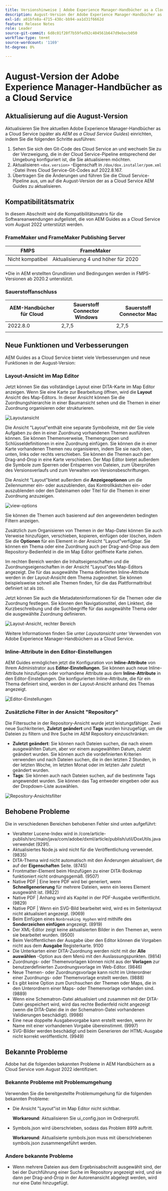 ```yaml
---
title: Versionshinweise | Adobe Experience Manager-Handbücher as a Cloud Service, Version August 2022
description: August-Version der Adobe Experience Manager-Handbücher as a Cloud Service
exl-id: a01bfe8a-4715-438c-bb94-aa1d31f6662d
feature: Release Notes
role: Leader
source-git-commit: 6d8c01f20f7b59fed92c404561b647d9ebecb050
workflow-type: tm+mt
source-wordcount: '1169'
ht-degree: 0%

---
```


# August-Version der Adobe Experience Manager-Handbücher as a Cloud Service

## Aktualisierung auf die August-Version

Aktualisieren Sie Ihre aktuellen Adobe Experience Manager-Handbücher as a Cloud Service (später als *AEM as a Cloud Service Guides*) einrichten, indem Sie die folgenden Schritte ausführen:
1. Sehen Sie sich den Git-Code des Cloud Service an und wechseln Sie zu der Verzweigung, die in der Cloud Service-Pipeline entsprechend der Umgebung konfiguriert ist, die Sie aktualisieren möchten.
1. Aktualisieren `<dox.version>` -Eigenschaft in `/dox/dox.installer/pom.xml` -Datei Ihres Cloud Service-Git-Codes auf 2022.8.167.
1. Übertragen Sie die Änderungen und führen Sie die Cloud Service-Pipeline aus, um auf die August-Version der as a Cloud Service AEM Guides zu aktualisieren.

## Kompatibilitätsmatrix

In diesem Abschnitt wird die Kompatibilitätsmatrix für die Softwareanwendungen aufgelistet, die von AEM Guides as a Cloud Service vom August 2022 unterstützt werden.

### FrameMaker und FrameMaker Publishing Server

| FMPS | FrameMaker |
| --- | --- |
| Nicht kompatibel | Aktualisierung 4 und höher für 2020 |
| | |

*Die in AEM erstellten Grundlinien und Bedingungen werden in FMPS-Versionen ab 2020.2 unterstützt.

### Sauerstoffanschluss

| AEM-Handbücher für Cloud | Sauerstoff Connector Windows | Sauerstoff Connector Mac |
| --- | --- | --- |
| 2022.8.0 | 2,7,5 | 2,7,5 |
|  |  |  |


## Neue Funktionen und Verbesserungen

AEM Guides as a Cloud Service bietet viele Verbesserungen und neue Funktionen in der August-Version:

### Layout-Ansicht im Map Editor

Jetzt können Sie das vollständige Layout einer DITA-Karte im Map Editor anzeigen. Wenn Sie eine Karte zur Bearbeitung öffnen, wird die **Layout** Ansicht des Map-Editors. In dieser Ansicht können Sie die Zuordnungshierarchie in einer Baumansicht sehen und die Themen in einer Zuordnung organisieren oder strukturieren.

![Layoutansicht](assets/layout-view-map.png)

Die Ansicht &quot;Layout&quot;enthält eine separate Symbolleiste, mit der Sie viele Aufgaben zu den in einer Zuordnung vorhandenen Themen ausführen können.
Sie können Themenverweise, Themengruppen und Schlüsseldefinitionen in eine Zuordnung einfügen. Sie können die in einer Karte vorhandenen Themen neu organisieren, indem Sie sie nach oben, unten, links oder rechts verschieben. Sie können die Themen auch per Drag-and-Drop in eine Karte verschieben. Der Map Editor bietet außerdem die Symbole zum Sperren oder Entsperren von Dateien, zum Überprüfen des Versionsverlaufs und zum Verwalten von Versionsbeschriftungen.


Die Ansicht &quot;Layout&quot;bietet außerdem die **Anzeigeoptionen** um die Zeilennummer ein- oder auszublenden, das Kontrollkästchen ein- oder auszublenden oder den Dateinamen oder Titel für die Themen in einer Zuordnung anzuzeigen.


![view-options](assets/view-options.png)

Sie können die Themen auch basierend auf den angewendeten bedingten Filtern anzeigen.

Zusätzlich zum Organisieren von Themen in der Map-Datei können Sie auch Verweise hinzufügen, verschieben, kopieren, einfügen oder löschen, indem Sie die **Optionen** für ein Element in der Ansicht &quot;Layout&quot;verfügbar. Sie können ein Thema oder eine Zuordnung auch per Drag-and-Drop aus dem Repository-Bedienfeld in die im Map Editor geöffnete Karte ziehen.

Im rechten Bereich werden die Inhaltseigenschaften und die Zuordnungseigenschaften in der Ansicht &quot;Layout&quot;des Map-Editors angezeigt. Die für das ausgewählte Thema definierten Inline-Attribute werden in der Layout-Ansicht dem Thema zugeordnet. Sie können beispielsweise schnell alle Themen finden, für die das Plattformattribut definiert ist als `IOS`.

Jetzt können Sie auch die Metadateninformationen für die Themen oder die Zuordnung festlegen. Sie können den Navigationstitel, den Linktext, die Kurzbeschreibung und die Suchbegriffe für das ausgewählte Thema oder die ausgewählte Zuordnung definieren.

![Layout-Ansicht, rechter Bereich](assets/layout-inline-attributes.png)

Weitere Informationen finden Sie unter *Layoutansicht* unter Verwenden von Adobe Experience Manager-Handbüchern as a Cloud Service.

### Inline-Attribute in den Editor-Einstellungen

AEM Guides ermöglichen jetzt die Konfiguration von **Inline-Attribute** von Ihrem Administrator aus **Editor-Einstellungen**. Sie können auch neue Inline-Attribute hinzufügen oder vorhandene Attribute aus dem **Inline-Attribute** in den Editor-Einstellungen.
Die konfigurierten Inline-Attribute, die für ein Thema definiert sind, werden in der Layout-Ansicht anhand des Themas angezeigt.

![Editor-Einstellungen](assets/editor-settings-inline-attributes.png)


### Zusätzliche Filter in der Ansicht &quot;Repository&quot;

Die Filtersuche in der Repository-Ansicht wurde jetzt leistungsfähiger. Zwei neue Suchkriterien, **Zuletzt geändert** und **Tags** wurden hinzugefügt, um die Dateien zu filtern und Ihre Suche im AEM Repository einzuschränken:
* **Zuletzt geändert**: Sie können nach Dateien suchen, die nach einem ausgewählten Datum, aber vor einem ausgewählten Datum, zuletzt geändert wurden. Sie können auch die vordefinierten Kriterien verwenden und nach Dateien suchen, die in den letzten 2 Stunden, in der letzten Woche, im letzten Monat oder im letzten Jahr zuletzt geändert wurden.
* **Tags**: Sie können auch nach Dateien suchen, auf die bestimmte Tags angewendet wurden. Sie können das Tag entweder eingeben oder aus der Dropdown-Liste auswählen.

![Repository-Ansichtsfilter](assets/repo-filter-search.png)


## Behobene Probleme

Die in verschiedenen Bereichen behobenen Fehler sind unten aufgeführt:

* Veralteter Lucene-Index wird in /core/article-publish/src/main/java/com/adobe/dxml/article/publish/util/DoxUtils.java verwendet (9291).
* Aktualisiertes Node.js wird nicht für die Veröffentlichung verwendet. (9835)
* DITA-Thema wird nicht automatisch mit den Änderungen aktualisiert, die auf der **Eigenschaften** Seite. (8745)
* Frontmatter-Element beim Hinzufügen zu einer DITA-Bookmap funktioniert nicht ordnungsgemäß. (9507)
* Native PDF | Eine leere PDF wird bei generiert, wenn **Schnellgenerierung** für mehrere Dateien, wenn ein leeres Element ausgewählt ist. (9822)
* Native PDF | Anhang wird als Kapitel in der PDF-Ausgabe veröffentlicht. (9829)
* Native PDF | Wenn ein SVG-Bild bearbeitet wird, wird es im Seitenlayout nicht aktualisiert angezeigt. (9069)
* Beim Einfügen eines `Nonbreaking Hyphen` wird mithilfe des **Sonderzeichen einfügen** angezeigt. (8919)
* Der XML-Editor zeigt keine aktualisierten Bilder in den Themen an, wenn sie bearbeitet wurden. (9500)
* Beim Veröffentlichen der Ausgabe über den Editor können die Vorgaben nicht aus dem **Ausgabe** Registerkarte. 9100
* Die Unterkarten einer DITA-Zuordnung werden nicht mit der **Alle auswählen** -Option aus dem Menü mit den Auslassungspunkten. (9814)
* Zuordnungs- oder Themenvorlagen können nicht aus der **Vorlagen** zur benutzerdefinierten Zuordnungsvorlage im Web-Editor. (9846)
* Neue Themen- oder Zuordnungsvorlage kann nicht im Unterordner einer Zuordnungs- oder Themenvorlage erstellt werden. (9888)
* Es gibt keine Option zum Durchsuchen der Themen oder Maps, die in den Unterordnern einer Maps- oder Themenvorlage vorhanden sind. (9889)
* Wenn eine Schematron-Datei aktualisiert und zusammen mit der DITA-Datei gespeichert wird, wird das rechte Bedienfeld nicht angezeigt (wenn die DITA-Datei die in der Schematron-Datei vorhandenen Validierungen beschädigt). (9986)
* Eine neue doppelte Ausgabevorgabe kann erstellt werden, wenn ihr Name mit einer vorhandenen Vorgabe übereinstimmt. (9997)
* SVG-Bilder werden beschädigt und beim Generieren der HTML-Ausgabe nicht korrekt veröffentlicht. (9949)


## Bekannte Probleme

Adobe hat die folgenden bekannten Probleme in AEM Handbüchern as a Cloud Service vom August 2022 identifiziert.

### Bekannte Probleme mit Problemumgehung

Verwenden Sie die bereitgestellte Problemumgehung für die folgenden bekannten Probleme:

* Die Ansicht &quot;Layout&quot;ist im Map Editor nicht sichtbar.

  **Workaround**: Aktualisieren Sie ui_config.json im Ordnerprofil.

* Symbols.json wird überschrieben, sodass das Problem 8919 auftritt.

  **Workaround**: Aktualisierte symbols.json muss mit überschriebenen symbols.json zusammengeführt werden.

### Andere bekannte Probleme

* Wenn mehrere Dateien aus dem Ergebnisabschnitt ausgewählt sind, der bei der Durchführung einer Suche im Repository angezeigt wird, und sie dann per Drag-and-Drop in der Autorenansicht abgelegt werden, wird nur eine Datei hinzugefügt.
